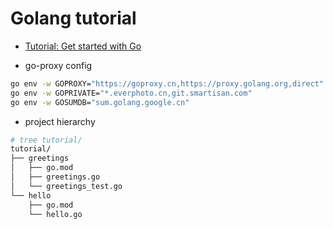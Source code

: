 # Golang tutorial

* [Tutorial: Get started with Go](https://go.dev/doc/tutorial/getting-started)

* go-proxy config

```bash
go env -w GOPROXY="https://goproxy.cn,https://proxy.golang.org,direct"
go env -w GOPRIVATE="*.everphoto.cn,git.smartisan.com"
go env -w GOSUMDB="sum.golang.google.cn"
```

* project hierarchy

```bash
# tree tutorial/
tutorial/
├── greetings
│   ├── go.mod
│   ├── greetings.go
│   └── greetings_test.go
└── hello
    ├── go.mod
    └── hello.go
```